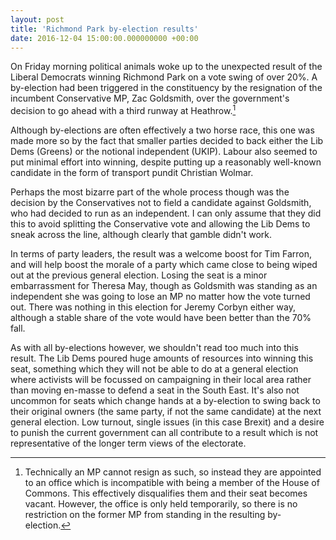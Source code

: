 ```yaml
---
layout: post
title: 'Richmond Park by-election results'
date: 2016-12-04 15:00:00.000000000 +00:00
---
```


On Friday morning political animals woke up to the unexpected result of the
Liberal Democrats winning Richmond Park on a vote swing of over 20%. A
by-election had been triggered in the constituency by the resignation of the
incumbent Conservative MP, Zac Goldsmith, over the government's decision to go
ahead with a third runway at Heathrow.[^mp-resignation]

Although by-elections are often effectively a two horse race, this one was made
more so by the fact that smaller parties decided to back either the Lib Dems
(Greens) or the notional independent (UKIP). Labour also seemed to put minimal
effort into winning, despite putting up a reasonably well-known candidate in the
form of transport pundit Christian Wolmar.

Perhaps the most bizarre part of the whole process though was the decision by
the Conservatives not to field a candidate against Goldsmith, who had decided to
run as an independent. I can only assume that they did this to avoid splitting
the Conservative vote and allowing the Lib Dems to sneak across the line,
although clearly that gamble didn't work.

In terms of party leaders, the result was a welcome boost for Tim Farron, and
will help boost the morale of a party which came close to being wiped out at the
previous general election. Losing the seat is a minor embarrassment for Theresa
May, though as Goldsmith was standing as an independent she was going to lose an
MP no matter how the vote turned out. There was nothing in this election for
Jeremy Corbyn either way, although a stable share of the vote would have been
better than the 70% fall.

As with all by-elections however, we shouldn't read too much into this result.
The Lib Dems poured huge amounts of resources into winning this seat, something
which they will not be able to do at a general election where activists will be
focussed on campaigning in their local area rather than moving en-masse to
defend a seat in the South East. It's also not uncommon for seats which change
hands at a by-election to swing back to their original owners (the same party,
if not the same candidate) at the next general election. Low turnout, single
issues (in this case Brexit) and a desire to punish the current government can
all contribute to a result which is not representative of the longer term views
of the electorate.

[^mp-resignation]: Technically an MP cannot resign as such, so instead they are appointed to an office which is incompatible with being a member of the House of Commons. This effectively disqualifies them and their seat becomes vacant. However, the office is only held temporarily, so there is no restriction on the former MP from standing in the resulting by-election.
